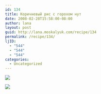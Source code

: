 ```yaml
---
id: 134
title: Коричневый рис с горохом нут
date: 2008-02-28T15:58:00-08:00
author: lana
layout: post
guid: http://lana.moskalyuk.com/recipe/134
permalink: /recipe/134/
ljID:
  - "544"
  - "544"
  - "544"
categories:
  - Uncategorized
---
```

![](http://farm3.static.flickr.com/2352/2298489789_4f84ae54f2.jpg?v=0)

![](http://farm3.static.flickr.com/2239/2298491255_be88d5b74d.jpg?v=0)